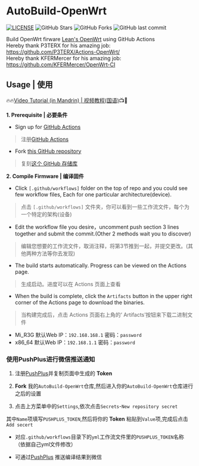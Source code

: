 # AutoBuild-OpenWrt
[![LICENSE](https://img.shields.io/github/license/mashape/apistatus.svg?style=flat&logo=github&label=LICENSE)](https://github.com/esirplayground/AutoBuild-OpenWrt/blob/master/LICENSE)
![GitHub Stars](https://img.shields.io/github/stars/esirplayground/AutoBuild-OpenWrt.svg?style=flat&logo=appveyor&label=Stars&logo=github)
![GitHub Forks](https://img.shields.io/github/forks/esirplayground/AutoBuild-OpenWrt.svg?style=flat&logo=appveyor&label=Forks&logo=github)
![GitHub last commit](https://img.shields.io/github/last-commit/esirplayground/AutoBuild-OpenWrt?label=Latest%20Commit&logo=github)

Build OpenWrt firware [Lean's OpenWrt](https://github.com/coolsnowwolf/lede) using GitHub Actions  
Hereby thank P3TERX for his amazing job: https://github.com/P3TERX/Actions-OpenWrt/  
Hereby thank KFERMercer for his amazing job: https://github.com/KFERMercer/OpenWrt-CI  

## Usage | 使用

🔥🔥[Video Tutorial (in Mandrin) | 视频教程(国语)](https://youtu.be/9YO7nxNry-4)📺🎉

**1. Prerequisite | 必要条件**
  - Sign up for [GitHub Actions](https://github.com/features/actions/signup)
  > 注册[GitHub Actions](https://github.com/features/actions/signup)
  - Fork [this GitHub repository](https://github.com/lrst6963/AutoBuild-OpenWrt)
  > 复刻[这个 GitHub 存储库](https://github.com/lrst6963/AutoBuild-OpenWrt)
    
**2. Compile Firmware | 编译固件**
  - Click `[.github/workflows]` folder on the top of repo and you could see few workflow files, Each for one particular architecture(device).
  > 点击 `[.github/workflows]` 文件夹，你可以看到一些工作流文件，每个为一个特定的架构(设备)
  - Edit the workflow file you desire，uncomment push section 3 lines together and submit the commit.(Other 2 methods wait you to discover)
  > 编辑您想要的工作流文件，取消注释，将第3节推到一起，并提交更改。(其他两种方法等你去发现)
  - The build starts automatically. Progress can be viewed on the Actions page.
  > 生成启动。进度可以在 Actions 页面上查看
  - When the build is complete, click the `Artifacts` button in the upper right corner of the Actions page to download the binaries.
  > 当构建完成后，点击 Actions 页面右上角的‘ Artifacts’按钮来下载二进制文件
  - Mi_R3G 默认Web IP：`192.168.168.1` 密码：`password`
  - x86_64 默认Web IP：`192.168.1.1` 密码：`password`

### 使用PushPlus进行微信推送通知

1. 注册[PushPlus](https://www.pushplus.plus/)并复制页面中生成的 **Token**

2. **Fork** 我的`AutoBuild-OpenWrt`仓库,然后进入你的`AutoBuild-OpenWrt`仓库进行之后的设置

3. 点击上方菜单中的`Settings`,依次点击`Secrets`-`New repository secret`

其中`Name`项填写`PUSHPLUS_TOKEN`,然后将你的 **Token** 粘贴到`Value`项,完成后点击`Add secert`

* 对应`.github/workflows`目录下的`yml`工作流文件里的`PUSHPLUS_TOKEN`名称（依据自己yml文件修改）

* 可通过[PushPlus](https://www.pushplus.plus/) 推送编译结果到微信



